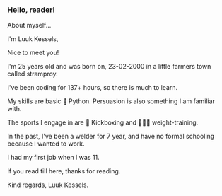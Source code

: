 ### Hello, reader!

About myself...

I'm Luuk Kessels, 

Nice to meet you!

I'm 25 years old and was born on,
23-02-2000 in a little farmers town called stramproy.

I've been coding for 137+ hours, so there is much to learn.

My skills are basic 🐍 Python.
Persuasion is also something I am familiar with.

The sports I engage in are 🥊 Kickboxing and 🏋🏻‍♀️ weight-training.

In the past, I've been a welder for 7 year,
and have no formal schooling because I wanted to work.

I had my first job when I was 11.

If you read till here, thanks for reading.

Kind regards,
Luuk Kessels.
